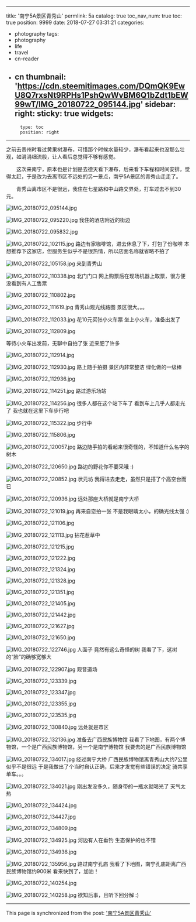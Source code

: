 
---
title: '南宁5A景区青秀山'
permlink: 5a
catalog: true
toc_nav_num: true
toc: true
position: 9999
date: 2018-07-27 03:31:21
categories:
- photography
tags:
- photography
- life
- travel
- cn-reader
- cn
thumbnail: 'https://cdn.steemitimages.com/DQmQK9EwU8Q7rxsNt9RPHs1PshQwWvBM6Q1bZdt1bEW99wT/IMG_20180722_095144.jpg'
sidebar:
    right:
        sticky: true
widgets:
    -
        type: toc
        position: right
---


之前去贵州时看过黄果树瀑布，可惜那个时候水量较少，瀑布看起来也没那么壮观，如涓涓细流般，让人看后总觉得不够有感觉。

　　这次来南宁，原本也是计划是去德天看下瀑布，后来看下车程和时间安排，觉得太赶，于是改为去离市区不远处的另一景点，南宁5A景区的青秀山走走了。

　　青秀山离市区不是很远，我住在七星路和中山路交界处，打车过去不到30元。

![IMG_20180722_095144.jpg](https://cdn.steemitimages.com/DQmQK9EwU8Q7rxsNt9RPHs1PshQwWvBM6Q1bZdt1bEW99wT/IMG_20180722_095144.jpg)

![IMG_20180722_095220.jpg](https://cdn.steemitimages.com/DQmPeyZ3FmqLmUQ7EYQnYVy4TCf3DdU5bkAFN9N9E4in2MG/IMG_20180722_095220.jpg)
我住的酒店附近的街边

![IMG_20180722_095832.jpg](https://cdn.steemitimages.com/DQmc7Mk3FzpdVTif2RmbUNHxV6cauiXDGqQiqNHVfR3EDfL/IMG_20180722_095832.jpg)

![IMG_20180722_102115.jpg](https://cdn.steemitimages.com/DQmUxQXr3TiYCYpkZDGHCQPKVEhrj46JkDDmaoDmpyTa8np/IMG_20180722_102115.jpg)
路边有家咖啡馆，进去休息了下，打包了份咖啡
本想推荐下这家店，但服务生似乎不是很热情，所以店面名称就省略不拍了



![IMG_20180722_105158.jpg](https://cdn.steemitimages.com/DQmV52sj4H46kXaVWwBy75ehxUNbG5R2hcq5wsDewWM9f99/IMG_20180722_105158.jpg)
来到青秀山


![IMG_20180722_110338.jpg](https://cdn.steemitimages.com/DQmdubzXJsTFyhSN9ozngSZPndT1xSzrbAh4o3RZrhfpjri/IMG_20180722_110338.jpg)
北门门口
网上购票后在现场机器上取票，很方便
没看到有人工售票


![IMG_20180722_110802.jpg](https://cdn.steemitimages.com/DQmZUNb3wjTS3fmdMeMnVQEHmzS4EgkmbCdoWUyMFr9SLUd/IMG_20180722_110802.jpg)

![IMG_20180722_111619.jpg](https://cdn.steemitimages.com/DQmPLxAasV5DzKZJrjHT4tnTTbirrnNfCLp8QTFHgieqFEW/IMG_20180722_111619.jpg)
青秀山观光线路图
景区很大。。。

![IMG_20180722_112033.jpg](https://cdn.steemitimages.com/DQmYjDyu34DBJHSq9g8uaU8S5pu88c5jGXrHmWyfv3TKxrj/IMG_20180722_112033.jpg)
花10元买张小火车票
坐上小火车，准备出发了

![IMG_20180722_112809.jpg](https://cdn.steemitimages.com/DQmPHN3F5BiP5UKujtHk7gz3JPUzGjgZvxBEWCvVZsyDtMH/IMG_20180722_112809.jpg)

等待小火车出发前，无聊中自拍了张
近来肥了许多



![IMG_20180722_112914.jpg](https://cdn.steemitimages.com/DQmb9DpqaXei5v9DZAJoo6KobxD5ZhGZUTacDpie4PJrKdi/IMG_20180722_112914.jpg)

![IMG_20180722_112930.jpg](https://cdn.steemitimages.com/DQmSp6DukXvcx1tmAjk5umascT2otoumoXhNvLKhvL8dM1m/IMG_20180722_112930.jpg)
路上随手拍摄
景区内非常整洁
绿化做的一级棒


![IMG_20180722_112936.jpg](https://cdn.steemitimages.com/DQmPwzfMeRcDBL2sefbNzzAvAviLevpjc1yvs3nBgDXrWmD/IMG_20180722_112936.jpg)

![IMG_20180722_114251.jpg](https://cdn.steemitimages.com/DQmecc5gy7GHfFrrbDnckVPeKk3roC541exS1KaVdmhLSYA/IMG_20180722_114251.jpg)
路过游乐场站


![IMG_20180722_114256.jpg](https://cdn.steemitimages.com/DQmWyorTMBwL6Y3L5j6i56TDgSVXvqzXr3YrecJYDmQx3mg/IMG_20180722_114256.jpg)
很多人都在这个站下车了
看到车上几乎人都走光了
我也就在这里下车步行吧



![IMG_20180722_115322.jpg](https://cdn.steemitimages.com/DQmdXwMKBQsUXGr54xucWyHZdE6jmnyU7LWYmaRPwvnqXVx/IMG_20180722_115322.jpg)
步行中

![IMG_20180722_115806.jpg](https://cdn.steemitimages.com/DQmSKFM4PmE1DukHTXwuuFozeV2a1Y6a8MqDSkuyHHaQp6A/IMG_20180722_115806.jpg)

![IMG_20180722_120057.jpg](https://cdn.steemitimages.com/DQmNNzyzW8eTNNyw4T7HDevGdDTpSjJ72vbAXq7ugpZ3sy7/IMG_20180722_120057.jpg)
路边随手拍的看起来很奇怪的，不知道什么名字的树木

![IMG_20180722_120650.jpg](https://cdn.steemitimages.com/DQmYTS7YXPetVsVtzR75qJAGN8ZtfqpLVaCfbqbRUS3DPpD/IMG_20180722_120650.jpg)
路边的野花你不要采哦 :)

![IMG_20180722_120852.jpg](https://cdn.steemitimages.com/DQmZ8y3YgDUbLaLW1ZxMqm6BcBJQk6yWN2BxKTft848gLJ3/IMG_20180722_120852.jpg)
状元坊
我得进去走走，虽然只是搭了个高空台而已


![IMG_20180722_120936.jpg](https://cdn.steemitimages.com/DQmRC3wXoeMzQRY2YYsNQUyKi7PSUV4Zz4ivC3Lcu9shwi8/IMG_20180722_120936.jpg)
远处那座大桥就是南宁大桥


![IMG_20180722_121019.jpg](https://cdn.steemitimages.com/DQmf4yJBqoUmFprER18L6259GGzonYdcJMwbjnyepc49zfc/IMG_20180722_121019.jpg)
再来自恋拍一张
不是我眼睛太小，的确光线太强 :)


![IMG_20180722_121106.jpg](https://cdn.steemitimages.com/DQmVs8pMVjxEPgf4Z3cmVNZ22BtAc5dU3zTSxh9UGoT8BNp/IMG_20180722_121106.jpg)

![IMG_20180722_121113.jpg](https://cdn.steemitimages.com/DQmWFCCqD9QJ2rkAYVRVegF4V7eAjeMfL4WTZSSswi4MQnE/IMG_20180722_121113.jpg)
拈花惹草中

![IMG_20180722_121215.jpg](https://cdn.steemitimages.com/DQmbynFmjgJcXeyNPZmqNBdJhii5XUvkN7s1afeYjP2NQWb/IMG_20180722_121215.jpg)



![IMG_20180722_121222.jpg](https://cdn.steemitimages.com/DQmQE84tWgunbcCJzwhG4YQ3TuktU2cET2QBBNdaMamgTZv/IMG_20180722_121222.jpg)

![IMG_20180722_121324.jpg](https://cdn.steemitimages.com/DQmaep6zo7KKZrtyfMgdZRyZxztAsVqNnFJrsgLovpoprEv/IMG_20180722_121324.jpg)

![IMG_20180722_121328.jpg](https://cdn.steemitimages.com/DQmbzMmmkCkKCmVSinV9WDVYRER4LRHDpNigWwkiLZNRPRq/IMG_20180722_121328.jpg)

![IMG_20180722_121351.jpg](https://cdn.steemitimages.com/DQmSA2MmoAuonpMpPg8ircgg2wNPmFY2FFZ35T4ALNzYHeV/IMG_20180722_121351.jpg)

![IMG_20180722_121405.jpg](https://cdn.steemitimages.com/DQmZUgb2dUcbwjVvMHS9KCvr7fou3RG8P7yXY1yVTaUNCnJ/IMG_20180722_121405.jpg)


![IMG_20180722_121442.jpg](https://cdn.steemitimages.com/DQmRg3hn7fxU9ZVZfCu1Uwcym3NtXa5fDzkx9htYwzjXK8p/IMG_20180722_121442.jpg)

![IMG_20180722_121627.jpg](https://cdn.steemitimages.com/DQmX7L8RKD81ddBhbd7ydArWz66BGiK9B3Vsch4TfeMbnDP/IMG_20180722_121627.jpg)

![IMG_20180722_121650.jpg](https://cdn.steemitimages.com/DQmNwMynj78xjhZTg8xo8hrEmz9gYns1tjd9oiULkEJGXVp/IMG_20180722_121650.jpg)

![IMG_20180722_122746.jpg](https://cdn.steemitimages.com/DQmQmTHhcSu8rJtZFSndmx5RWsPGuvLBU97fvLFy2HbaTAF/IMG_20180722_122746.jpg)
人面子
竟然有这么奇怪的树
我看了下，这树的“脸”的确够宽够大

![IMG_20180722_122907.jpg](https://cdn.steemitimages.com/DQmU22CvgZdcpv2qgHgK3hwFwhRGdJuRMirowJ2HkRHrGFo/IMG_20180722_122907.jpg)
观音道场


![IMG_20180722_123339.jpg](https://cdn.steemitimages.com/DQmf3KbS2AfjSLuAAPCXqe8iHaJ9WCTK1Crj45mmZcM2bAb/IMG_20180722_123339.jpg)

![IMG_20180722_123347.jpg](https://cdn.steemitimages.com/DQmVNLd9qXX9L7hnx23Y54hvMeHzKbsxZu5iXmZHrvHLVNz/IMG_20180722_123347.jpg)

![IMG_20180722_123355.jpg](https://cdn.steemitimages.com/DQmeHuRYa1USjGkL4NVgu5VxRdRMPd3fGqk2VCb1eTVgRDv/IMG_20180722_123355.jpg)

![IMG_20180722_123535.jpg](https://cdn.steemitimages.com/DQmXWEaSGv6nfaYSEvsaodadnKhj5cn9a2SCKdEHxCnCi8X/IMG_20180722_123535.jpg)

![IMG_20180722_130840.jpg](https://cdn.steemitimages.com/DQmSkeoHVApmwdcYKCxjqFrELPhTwc4eBjW2KiSyFJAVX6f/IMG_20180722_130840.jpg)
远处就是市区


![IMG_20180722_132136.jpg](https://cdn.steemitimages.com/DQmNsWiBmSyk7B66mRFwv1EwRttxtUxgN49T1oZsYwrdkFV/IMG_20180722_132136.jpg)
准备去广西民族博物馆
我看了下地图，有两个博物馆，一个是广西民族博物馆，另一个是南宁博物馆
我要去的是广西民族博物馆

![IMG_20180722_134017.jpg](https://cdn.steemitimages.com/DQmQND91CFVVkBG8U1VUbZrLUN7gFM5TQaw45A2kJdYSCBt/IMG_20180722_134017.jpg)
经过南宁大桥
广西民族博物馆离青秀山大约7公里
似乎不是很远
于是我做出了个当时自认正确，后来才发觉有些错误的决定
骑共享单车。。。

![IMG_20180722_134021.jpg](https://cdn.steemitimages.com/DQmaWXaLjU9sjrXokUiLow4wpDHMBBEceeRG9a8RCYhhAyG/IMG_20180722_134021.jpg)
刚出发没多久，随身带的一瓶水就喝光了
天气太热

![IMG_20180722_134424.jpg](https://cdn.steemitimages.com/DQmbYQXD7jA2X7jmvXK4Hkcnp8M2AtS8FXFk7QqewdjQZDr/IMG_20180722_134424.jpg)

![IMG_20180722_134427.jpg](https://cdn.steemitimages.com/DQmWZEjuStAhMbcna1L3o1bX77TvzjFJYBuwevzhBssMckq/IMG_20180722_134427.jpg)


![IMG_20180722_134809.jpg](https://cdn.steemitimages.com/DQmPAaZES4Pspd6KSa747u5QkynvmLacMAxGaK817RLsUTE/IMG_20180722_134809.jpg)

![IMG_20180722_134925.jpg](https://cdn.steemitimages.com/DQmVNETN7k6QyqC2U62Gzq5M5G7cVG2LFEJ8YwRfLbWJ6H5/IMG_20180722_134925.jpg)
河边有人在垂钓
生态保护的也不错

![IMG_20180722_134936.jpg](https://cdn.steemitimages.com/DQmWrcZWfV4cWUeyA3zjNekQLFx775XbAsFBwXBAk9GS53h/IMG_20180722_134936.jpg)


![IMG_20180722_135956.jpg](https://cdn.steemitimages.com/DQmc7QH4e7eabtAdgmcrc1h95fKMYjdC4x2MgAE6zhigFmN/IMG_20180722_135956.jpg)
路过南宁孔庙
我看了下地图，南宁孔庙距离广西民族博物馆约900米
看来快到了，加油！

![IMG_20180722_140254.jpg](https://cdn.steemitimages.com/DQmNVftn3hnVUhDaKojY3rjMavEWbio42h6uZx6jMGtAkDY/IMG_20180722_140254.jpg)

![IMG_20180722_140258.jpg](https://cdn.steemitimages.com/DQmc1GvEN86ZXoEtKHcwukj3pqJxS5aBgoLZPJScAyoobwu/IMG_20180722_140258.jpg)
欲知后事，且听下回分解 :)

- - -

This page is synchronized from the post: ['南宁5A景区青秀山'](https://steemit.com/@rivalhw/5a)
